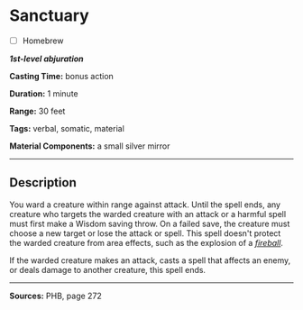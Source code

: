 # Sanctuary

- [ ] Homebrew

***1st-level abjuration***

**Casting Time:** bonus action

**Duration:** 1 minute

**Range:** 30 feet

**Tags:** verbal, somatic, material

**Material Components:** a small silver mirror

---

## Description
You ward a creature within range against attack.
Until the spell ends, any creature who targets the warded creature with an attack or a harmful spell must first make a Wisdom saving throw.
On a failed save, the creature must choose a new target or lose the attack or spell.
This spell doesn't protect the warded creature from area effects, such as the explosion of a [*fireball*](./fireball).

If the warded creature makes an attack, casts a spell that affects an enemy, or deals damage to another creature, this spell ends.

---

**Sources:** PHB, page 272
